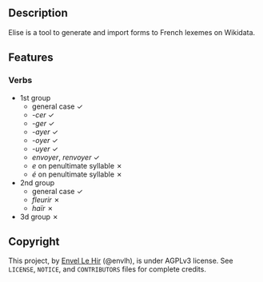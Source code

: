 ## Description

Elise is a tool to generate and import forms to French lexemes on Wikidata.

## Features

### Verbs

* 1st group
  * general case ✓
  * *-cer* ✓
  * *-ger* ✓
  * *-ayer* ✓
  * *-oyer* ✓
  * *-uyer* ✓
  * *envoyer*, *renvoyer* ✓
  * *e* on penultimate syllable ✗
  * *é* on penultimate syllable ✗
* 2nd group
  * general case ✓
  * *fleurir* ✗
  * *haïr* ✗
* 3d group ✗

## Copyright

This project, by [Envel Le Hir](https://www.lehir.net/) (@envlh), is under AGPLv3 license. See `LICENSE`, `NOTICE`, and `CONTRIBUTORS` files for complete credits.
